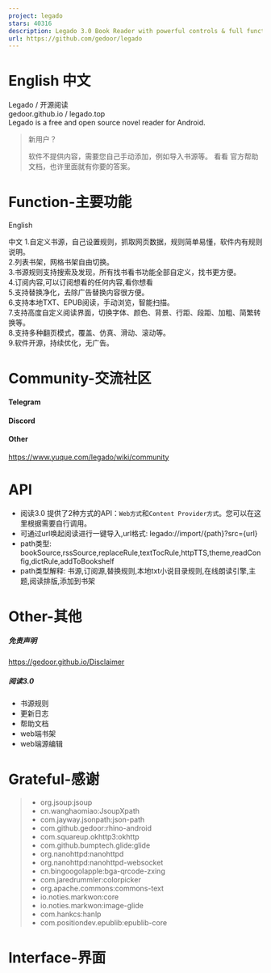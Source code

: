 ```yaml
---
project: legado
stars: 40316
description: Legado 3.0 Book Reader with powerful controls & full functions❤️阅读3.0, 阅读是一款可以自定义来源阅读网络内容的工具，为广大网络文学爱好者提供一种方便、快捷舒适的试读体验。
url: https://github.com/gedoor/legado
---
```


English 中文
==========

Legado / 开源阅读  
gedoor.github.io / legado.top  
Legado is a free and open source novel reader for Android.

> 新用户？
> 
> 软件不提供内容，需要您自己手动添加，例如导入书源等。 看看 官方帮助文档，也许里面就有你要的答案。

Function-主要功能
=============

English

中文 1.自定义书源，自己设置规则，抓取网页数据，规则简单易懂，软件内有规则说明。  
2.列表书架，网格书架自由切换。  
3.书源规则支持搜索及发现，所有找书看书功能全部自定义，找书更方便。  
4.订阅内容,可以订阅想看的任何内容,看你想看  
5.支持替换净化，去除广告替换内容很方便。  
6.支持本地TXT、EPUB阅读，手动浏览，智能扫描。  
7.支持高度自定义阅读界面，切换字体、颜色、背景、行距、段距、加粗、简繁转换等。  
8.支持多种翻页模式，覆盖、仿真、滑动、滚动等。  
9.软件开源，持续优化，无广告。

Community-交流社区
==============

#### Telegram

#### Discord

#### Other

https://www.yuque.com/legado/wiki/community

API
===

-   阅读3.0 提供了2种方式的API：`Web方式`和`Content Provider方式`。您可以在这里根据需要自行调用。
-   可通过url唤起阅读进行一键导入,url格式: legado://import/{path}?src={url}
-   path类型: bookSource,rssSource,replaceRule,textTocRule,httpTTS,theme,readConfig,dictRule,addToBookshelf
-   path类型解释: 书源,订阅源,替换规则,本地txt小说目录规则,在线朗读引擎,主题,阅读排版,添加到书架

Other-其他
========

##### 免责声明

https://gedoor.github.io/Disclaimer

##### 阅读3.0

-   书源规则
-   更新日志
-   帮助文档
-   web端书架
-   web端源编辑

Grateful-感谢
===========

> -   org.jsoup:jsoup
> -   cn.wanghaomiao:JsoupXpath
> -   com.jayway.jsonpath:json-path
> -   com.github.gedoor:rhino-android
> -   com.squareup.okhttp3:okhttp
> -   com.github.bumptech.glide:glide
> -   org.nanohttpd:nanohttpd
> -   org.nanohttpd:nanohttpd-websocket
> -   cn.bingoogolapple:bga-qrcode-zxing
> -   com.jaredrummler:colorpicker
> -   org.apache.commons:commons-text
> -   io.noties.markwon:core
> -   io.noties.markwon:image-glide
> -   com.hankcs:hanlp
> -   com.positiondev.epublib:epublib-core

Interface-界面
============
